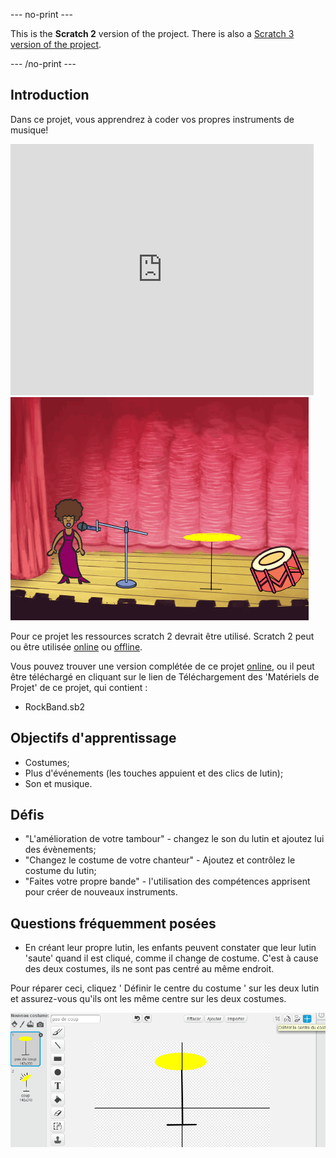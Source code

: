 --- no-print ---

This is the **Scratch 2** version of the project. There is also a [Scratch 3 version of the project](https://projects.raspberrypi.org/fr-FR/projects/rock-band).

--- /no-print ---

## Introduction

Dans ce projet, vous apprendrez à coder vos propres instruments de musique!

<div class="scratch-preview">
 <iframe allowtransparency="true" width="485" height="402" src="https://scratch.mit.edu/projects/embed/26741186/?autostart=false" frameborder="0"></iframe>
 <img src="images/band-final.png">
</div>

Pour ce projet les ressources scratch 2 devrait être utilisé. Scratch 2 peut ou être utilisée <a href="http://scratch.mit.edu/projects/editor/">online</a> ou <a href="http://scratch.mit.edu/scratch2download/">offline</a>.

Vous pouvez trouver une version complétée de ce projet <a href="http://scratch.mit.edu/projects/26741186/#editor">online</a>, ou il peut être téléchargé en cliquant sur le lien de Téléchargement  des 'Matériels de Projet' de ce projet, qui contient :

+ RockBand.sb2

## Objectifs d'apprentissage
+ Costumes;
+ Plus d'événements (les touches appuient et des clics de lutin);
+ Son et musique.

## Défis
+ "L'amélioration de votre tambour" - changez le son du lutin et ajoutez lui des évènements;
+ "Changez le costume de votre chanteur" - Ajoutez et contrôlez le costume du lutin;
+ "Faites votre propre bande" - l'utilisation des compétences apprisent pour créer de nouveaux instruments.

## Questions fréquemment posées
+ En créant leur propre lutin, les enfants peuvent constater que leur lutin 'saute' quand il est cliqué, comme il change de costume. C'est à cause des deux costumes, ils ne sont pas centré au même endroit.

Pour réparer ceci, cliquez ' Définir le centre du costume ' sur les deux lutin et assurez-vous qu'ils ont les même centre sur les deux costumes.

![screenshot](images/band-center.png)

